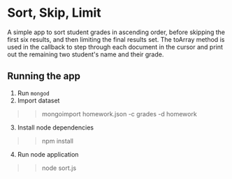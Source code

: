 # Sort, Skip, Limit
A simple app to sort student grades in ascending order, before skipping the first six results, and then limiting the final results set. The toArray method is used in the callback to step through each document in the cursor and print out the remaining two student's name and their grade.

## Running the app
1. Run ```mongod```
2. Import dataset
>> mongoimport homework.json -c grades -d homework
3. Install node dependencies
>> npm install
4. Run node application
>> node sort.js
